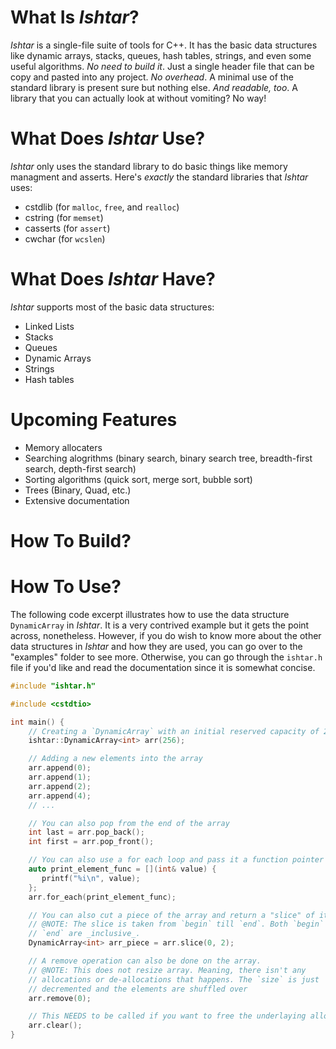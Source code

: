 # What Is *Ishtar*? 
*Ishtar* is a single-file suite of tools for C++. It has the basic data structures like dynamic arrays, stacks, queues, hash tables, strings, and even some useful algorithms. 
*No need to build it*. Just a single header file that can be copy and pasted into any project. 
*No overhead*. A minimal use of the standard library is present sure but nothing else.
*And readable, too*. A library that you can actually look at without vomiting? No way! 

# What Does *Ishtar* Use? 
*Ishtar* only uses the standard library to do basic things like memory managment and asserts. Here's _exactly_ the standard libraries that *Ishtar* uses:
- cstdlib (for `malloc`, `free`, and `realloc`)
- cstring (for `memset`)
- casserts (for `assert`)
- cwchar (for `wcslen`)
 
# What Does *Ishtar* Have?
*Ishtar* supports most of the basic data structures:
- Linked Lists
- Stacks 
- Queues 
- Dynamic Arrays
- Strings 
- Hash tables 

# Upcoming Features
- Memory allocaters
- Searching alogrithms (binary search, binary search tree, breadth-first search, depth-first search)
- Sorting algorithms (quick sort, merge sort, bubble sort)
- Trees (Binary, Quad, etc.)
- Extensive documentation

# How To Build? 

# How To Use?
The following code excerpt illustrates how to use the data structure `DynamicArray` in *Ishtar*. It is a very contrived example but it gets the point across, nonetheless. However, if you do wish to know more about the other data structures in *Ishtar* and how they are used, you can go over to the "examples" folder to see more. Otherwise, you can go through the `ishtar.h` file if you'd like and read the documentation since it is somewhat concise.

```c++
#include "ishtar.h"

#include <cstdtio>

int main() {
    // Creating a `DynamicArray` with an initial reserved capacity of 256
    ishtar::DynamicArray<int> arr(256);

    // Adding a new elements into the array 
    arr.append(0);
    arr.append(1);
    arr.append(2);
    arr.append(4);
    // ...

    // You can also pop from the end of the array 
    int last = arr.pop_back();
    int first = arr.pop_front();

    // You can also use a for each loop and pass it a function pointer
    auto print_element_func = [](int& value) {
       printf("%i\n", value); 
    };
    arr.for_each(print_element_func);

    // You can also cut a piece of the array and return a "slice" of it 
    // @NOTE: The slice is taken from `begin` till `end`. Both `begin` and 
    // `end` are _inclusive_.
    DynamicArray<int> arr_piece = arr.slice(0, 2); 

    // A remove operation can also be done on the array. 
    // @NOTE: This does not resize array. Meaning, there isn't any 
    // allocations or de-allocations that happens. The `size` is just 
    // decremented and the elements are shuffled over
    arr.remove(0);

    // This NEEDS to be called if you want to free the underlaying allocated memory 
    arr.clear();
}
```
